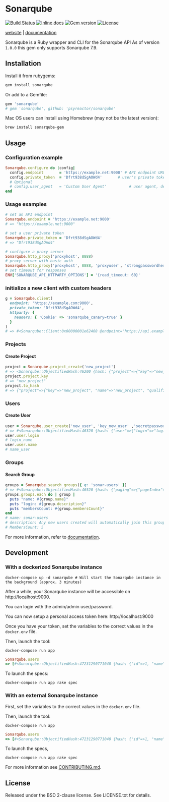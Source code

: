 # Sonarqube

[![Build Status](https://img.shields.io/github/workflow/status/psyreactor/sonarqube/CI/master)](https://github.com/psyreactor/sonarqube/actions?query=workflow%3ARuby)
[![Inline docs](https://inch-ci.org/github/psyreactor/sonarqube.svg)](https://inch-ci.org/github/psyreactor/sonarqube)
[![Gem version](https://img.shields.io/gem/v/sonarqube.svg)](https://rubygems.org/gems/sonarqube)
[![License](https://img.shields.io/badge/license-BSD-red.svg)](https://github.com/psyreactor/sonarqube/blob/master/LICENSE.txt)

[website](https://psyreactor.github.io/sonarqube) |
[documentation](https://www.rubydoc.info/gems/sonarqube/frames)

Sonarqube is a Ruby wrapper and CLI for the Sonarqube API
As of version `1.0.0` this gem only supports Sonarqube 7.9.

## Installation

Install it from rubygems:

```sh
gem install sonarqube
```

Or add to a Gemfile:

```ruby
gem 'sonarqube'
# gem 'sonarqube', github: 'psyreactor/sonarqube'
```

Mac OS users can install using Homebrew (may not be the latest version):

```sh
brew install sonarqube-gem
```

## Usage

### Configuration example

```ruby
Sonarqube.configure do |config|
  config.endpoint       = 'https://example.net:9000' # API endpoint URL, default: ENV['SONARQUBE_API_ENDPOINT']
  config.private_token  = 'Dfrt938dSgAOWd4'       # user's private token, default: ENV['SONARQUBE_API_PRIVATE_TOKEN']
  # Optional
  # config.user_agent   = 'Custom User Agent'          # user agent, default: 'Sonarqube Ruby Gem [version]'
end
```

### Usage examples

```ruby
# set an API endpoint
Sonarqube.endpoint = 'https://example.net:9000'
# => "https://example.net:9000"

# set a user private token
Sonarqube.private_token = 'Dfrt938dSgAOWd4'
# => "Dfrt938dSgAOWd4"

# configure a proxy server
Sonarqube.http_proxy('proxyhost', 8888)
# proxy server with basic auth
Sonarqube.http_proxy('proxyhost', 8888, 'proxyuser', 'strongpasswordhere')
# set timeout for responses
ENV['SONARQUBE_API_HTTPARTY_OPTIONS'] = '{read_timeout: 60}'
```

### initialize a new client with custom headers
```ruby
g = Sonarqube.client(
  endpoint: 'https://example.com:9000',
  private_token: 'Dfrt938dSgAOWd4',
  httparty: {
    headers: { 'Cookie' => 'sonarqube_canary=true' }
  }
)
# => #<Sonarqube::Client:0x00000001e62408 @endpoint="https://api.example.com", @private_token="qEsq1pt6HJPaNciie3MG", @user_agent="Sonarqube Ruby Gem 2.0.0">
```

### Projects

#### Create Project
```ruby
project = Sonarqube.project_create('new_project')
# => <Sonarqube::ObjectifiedHash:46200 {hash: {"project"=>{"key"=>"new_project", "name"=>"new_project", "qualifier"=>"TRK", "visibility"=>"public"}}}
project.project.key
# => "new_project"
project.to_hash
# => {"project"=>{"key"=>"new_project", "name"=>"new_project", "qualifier"=>"TRK", "visibility"=>"public"}}
```

### Users

#### Create User
```ruby
user = Sonarqube.user_create('new_user', 'key_new_user' ,'secretpassword')
# => #<Sonarqube::ObjectifiedHash:46320 {hash: {"user"=>{"login"=>"login_name", "name"=>"name_user", "scmAccounts"=>[], "active"=>true, "local"=>true}}}
user.user.login
# login_name
user.user.name
# name_user
```


### Groups

#### Search Group
```ruby
groups = Sonarqube.search_groups({ q: 'sonar-users' })
# => #<Sonarqube::ObjectifiedHash:46520 {hash: {"paging"=>{"pageIndex"=>1, "pageSize"=>100, "total"=>1}, "groups"=>[{"uuid"=>"AXOt93S3gMZPhbn-E_O7", "name"=>"sonar-users", "description"=>"Any new users created will automatically join this group", "membersCount"=>5, "default"=>true}]}}
groups.groups.each do | group |
  puts "name: #{group.name}"
  puts "login: #{group.description}"
  puts "membersCount: #{group.membersCount}"
end
# name: sonar-users
# description: Any new users created will automatically join this group
# MembersCount: 5
```

For more information, refer to [documentation](https://www.rubydoc.info/gems/sonarqube/frames).

## Development

### With a dockerized Sonarqube instance

```shell
docker-compose up -d sonarqube # Will start the Sonarqube instance in the background (approx. 3 minutes)
```

After a while, your Sonarqube instance will be accessible on http://localhost:9000.

You can login with the admin/admin user/password.

You can now setup a personal access token here: http://localhost:9000

Once you have your token, set the variables to the correct values in the `docker.env` file.

Then, launch the tool:

```shell
docker-compose run app
```

```ruby
Sonarqube.users
=> [#<Sonarqube::ObjectifiedHash:47231290771040 {hash: {"id"=>1, "name"=>"Administrator", "username"=>"root", ...]
```

To launch the specs:

```shell
docker-compose run app rake spec
```


### With an external Sonarqube instance

First, set the variables to the correct values in the `docker.env` file.

Then, launch the tool:

```shell
docker-compose run app
```

```ruby
Sonarqube.users
=> [#<Sonarqube::ObjectifiedHash:47231290771040 {hash: {"id"=>1, "name"=>"Administrator", "username"=>"root", ...]
```

To launch the specs,

```shell
docker-compose run app rake spec
```

For more information see [CONTRIBUTING.md](https://github.com/psyreactor/sonarqube/blob/master/CONTRIBUTING.md).

## License

Released under the BSD 2-clause license. See LICENSE.txt for details.
